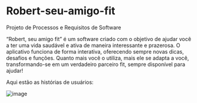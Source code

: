 # Robert-seu-amigo-fit
Projeto de Processos e Requisitos de Software

“Robert, seu amigo fit” é um software criado com o objetivo de ajudar você a ter uma vida saudável e ativa de maneira interessante e prazerosa. O aplicativo funciona de forma interativa, oferecendo sempre novas dicas, desafios e funções. Quanto mais você o utiliza, mais ele se adapta a você, transformando-se em um verdadeiro parceiro fit, sempre disponível para ajudar!

Aqui estão as histórias de usuários:

![image](https://github.com/Rodibre8708/Robert-seu-amigo-fit/assets/150438774/8c3fd56b-d907-4558-af42-aca86c7f6581)
